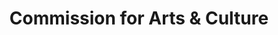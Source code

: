 ---
schema: default
title: Commission for Arts & Culture
description: >-
  The City of San Diego Commission for Arts & Culture (Commission) was
  established in 1988 to serve in an advisory capacity to the Mayor and City
  Council in promoting, encouraging, and increasing support for the region's
  artistic and cultural assets, integrating arts and culture into community
  life, and showcasing San Diego as an international tourist destination.
logo: >-
  http://archive.sandiego.gov/communications/graphics/logos/cosd-logo-initials-full-color-72ppi.jpg
---